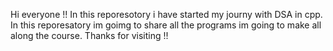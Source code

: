 Hi everyone !!
In this reporesotory i have started my journy with DSA in cpp.
In this reporesatory im goimg to share all the programs im going to make all along the course.
Thanks for visiting !!
